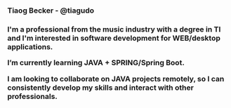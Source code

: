 <h3>Tiaog Becker - @tiagudo<h3>
<div> 
    <p>I'm a professional from the music industry with a degree in TI and I'm interested in software development for WEB/desktop applications.</p>
    <p>I’m currently learning JAVA + SPRING/Spring Boot.</p>
    <p>I am looking to collaborate on JAVA projects remotely, so I can consistently develop my skills and interact with other professionals.</p>
</div>
<!---
tiagudo/tiagudo is a ✨ special ✨ repository because its `README.md` (this file) appears on your GitHub profile.
You can click the Preview link to take a look at your changes.
--->
